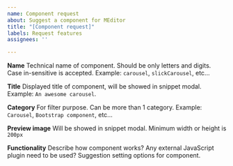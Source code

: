 ```yaml
---
name: Component request
about: Suggest a component for MEditor
title: "[Component request]"
labels: Request features
assignees: ''

---
```


**Name**
Technical name of component. Should be only letters and digits. Case in-sensitive is accepted. Example: `carousel`, `slickCarousel`, etc...

**Title**
Displayed title of component, will be showed in snippet modal. Example: `An awesome carousel`.

**Category**
For filter purpose. Can be more than 1 category. Example: `Carousel`, `Bootstrap component`, etc...

**Preview image**
Will be showed in snippet modal. Minimum width or height is `200px`

**Functionality**
Describe how component works? Any external JavaScript plugin need to be used? Suggestion setting options for component.

